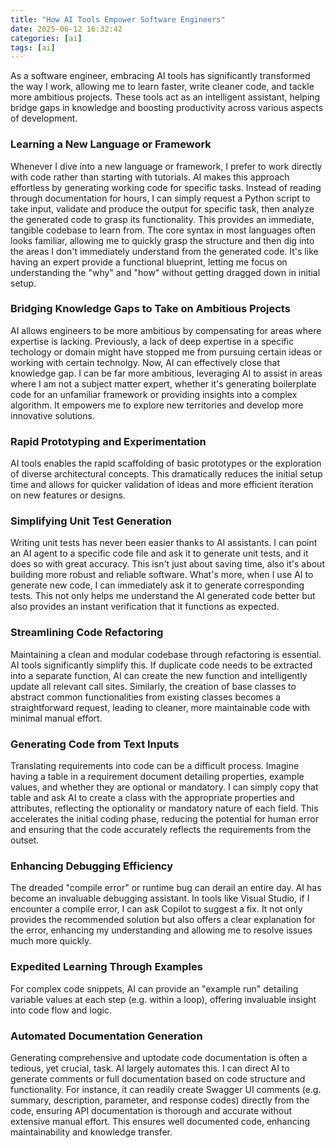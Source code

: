```yaml
---
title: "How AI Tools Empower Software Engineers"
date: 2025-06-12 16:32:42
categories: [ai]
tags: [ai]
---
```


As a software engineer, embracing AI tools has significantly transformed the way I work, allowing me to learn faster, write cleaner code, and tackle more ambitious projects. These tools act as an intelligent assistant, helping bridge gaps in knowledge and boosting productivity across various aspects of development.

<h3>Learning a New Language or Framework</h3>
Whenever I dive into a new language or framework, I prefer to work directly with code rather than starting with tutorials. AI makes this approach effortless by generating working code for specific tasks. Instead of reading through documentation for hours, I can simply request a Python script to take input, validate and produce the output for specific task, then analyze the generated code to grasp its functionality. This provides an immediate, tangible codebase to learn from. The core syntax in most languages often looks familiar, allowing me to quickly grasp the structure and then dig into the areas I don't immediately understand from the generated code. It's like having an expert provide a functional blueprint, letting me focus on understanding the "why" and "how" without getting dragged down in initial setup.

<h3>Bridging Knowledge Gaps to Take on Ambitious Projects</h3>
AI allows engineers to be more ambitious by compensating for areas where expertise is lacking. Previously, a lack of deep expertise in a specific techology or domain might have stopped me from pursuing certain ideas or working with certain technolgy. Now, AI can effectively close that knowledge gap. I can be far more ambitious, leveraging AI to assist in areas where I am not a subject matter expert, whether it's generating boilerplate code for an unfamiliar framework or providing insights into a complex algorithm. It empowers me to explore new territories and develop more innovative solutions.

<h3>Rapid Prototyping and Experimentation</h3>
AI tools enables the rapid scaffolding of basic prototypes or the exploration of diverse architectural concepts. This dramatically reduces the initial setup time and allows for quicker validation of ideas and more efficient iteration on new features or designs.

<h3>Simplifying Unit Test Generation</h3>
Writing unit tests has never been easier thanks to AI assistants. I can point an AI agent to a specific code file and ask it to generate unit tests, and it does so with great accuracy. This isn't just about saving time, also it's about building more robust and reliable software. What's more, when I use AI to generate new code, I can immediately ask it to generate corresponding tests. This not only helps me understand the AI generated code better but also provides an instant verification that it functions as expected.

<h3>Streamlining Code Refactoring</h3>
Maintaining a clean and modular codebase through refactoring is essential. AI tools significantly simplify this. If duplicate code needs to be extracted into a separate function, AI can create the new function and intelligently update all relevant call sites. Similarly, the creation of base classes to abstract common functionalities from existing classes becomes a straightforward request, leading to cleaner, more maintainable code with minimal manual effort.

<h3>Generating Code from Text Inputs</h3>
Translating requirements into code can be a difficult process. Imagine having a table in a requirement document detailing properties, example values, and whether they are optional or mandatory. I can simply copy that table and ask AI to create a class with the appropriate properties and attributes, reflecting the optionality or mandatory nature of each field. This accelerates the initial coding phase, reducing the potential for human error and ensuring that the code accurately reflects the requirements from the outset.

<h3>Enhancing Debugging Efficiency</h3>
The dreaded "compile error" or runtime bug can derail an entire day. AI has become an invaluable debugging assistant. In tools like Visual Studio, if I encounter a compile error, I can ask Copilot to suggest a fix. It not only provides the recommended solution but also offers a clear explanation for the error, enhancing my understanding and allowing me to resolve issues much more quickly.

<h3>Expedited Learning Through Examples</h3>
For complex code snippets, AI can provide an "example run" detailing variable values at each step (e.g. within a loop), offering invaluable insight into code flow and logic.

<h3>Automated Documentation Generation</h3>
Generating comprehensive and uptodate code documentation is often a tedious, yet crucial, task. AI largely automates this. I can direct AI to generate comments or full documentation based on code structure and functionality. For instance, it can readily create Swagger UI comments (e.g. summary, description, parameter, and response codes) directly from the code, ensuring API documentation is thorough and accurate without extensive manual effort. This ensures well documented code, enhancing maintainability and knowledge transfer.
